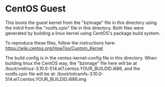 <!--
  Copyright 2017, Data61
  Commonwealth Scientific and Industrial Research Organisation (CSIRO)
  ABN 41 687 119 230.

  This software may be distributed and modified according to the terms of
  the GNU General Public License version 2. Note that NO WARRANTY is provided.
  See "LICENSE_GPLv2.txt" for details.

  @TAG(DATA61_GPL)
-->

CentOS Guest
============

This boots the guest kernel from the "bzimage" file in this directory using the
initrd from the "rootfs.cpio" file in this directory. Both files were generated
by building a linux kernel using CentOS's package build system.

To reproduce these files, follow the instructions here:
https://wiki.centos.org/HowTos/Custom_Kernel

The build config is in the centos-kernel-config file in this directory. When
building linux the CentOS way, the "bzimage" file here will be at
/boot/vmlinuz-3.10.0-514.el7.centos.YOUR_BUILDID.i686, and the rootfs.cpio
file will be at:
/boot/initramfs-3.10.0-514.el7.centos.YOUR_BUILDID.i686.img
